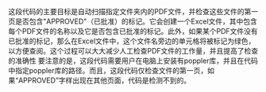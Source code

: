 这段代码的主要目标是自动扫描指定文件夹内的PDF文件，并检查这些文件的第一页是否包含"APPROVED"（已批准）的标记。它会创建一个Excel文件，其中包含每个PDF文件的名称以及它是否包含已批准的标记。此外，如果某个PDF文件没有已批准的标记，那么在Excel文件中，这个文件名旁边的单元格将被标记为绿色，以方便查阅。这个过程可以大大减少人工检查PDF文件的工作量，并且提高了检查的准确性
要注意的是，这段代码需要用户在电脑上安装有poppler库，并且在代码中指定poppler库的路径。而且，这段代码仅检查文件的第一页，如果“APPROVED”字样出现在其他页面，代码是检测不到的。

